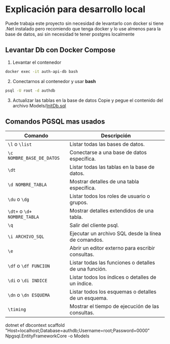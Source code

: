 # Explicación para desarrollo local

Puede trabaja este proyecto sin necesidad de levantarlo con docker si tiene .Net instalado pero recomiendo que tenga docker y lo use almenos para la base de datos, asi sin necesidad te tener postgres localmente

## Levantar Db con Docker Compose

1. Levantar el contenedor
```bash
docker exec -it auth-api-db bash
```
2. Conectarnos al contenedor y usar **bash**

```bash
psql -U root -d authdb
```
3. Actualizar las tablas en la base de datos
Copie y pegue el contenido del archivo Models/[InitDb.sql](./Models/SQL/InitDB.sql)

## Comandos PGSQL mas usados

| Comando                                    | Descripción                                       |
|--------------------------------------------|---------------------------------------------------|
| `\l` o `\list`                            | Listar todas las bases de datos.                 |
| `\c NOMBRE_BASE_DE_DATOS`                  | Conectarse a una base de datos específica.       |
| `\dt`                                     | Listar todas las tablas en la base de datos.    |
| `\d NOMBRE_TABLA`                         | Mostrar detalles de una tabla específica.       |
| `\du` o `\dg`                             | Listar todos los roles de usuario o grupos.     |
| `\dt+` o `\d+ NOMBRE_TABLA`                | Mostrar detalles extendidos de una tabla.       |
| `\q`                                       | Salir del cliente psql.                          |
| `\i ARCHIVO_SQL`                          | Ejecutar un archivo SQL desde la línea de comandos. |
| `\e`                                       | Abrir un editor externo para escribir consultas.   |
| `\df` o `\df FUNCION`                     | Listar todas las funciones o detalles de una función. |
| `\di` o `\di INDICE`                      | Listar todos los índices o detalles de un índice. |
| `\dn` o `\dn ESQUEMA`                     | Listar todos los esquemas o detalles de un esquema. |
| `\timing`                                 | Mostrar el tiempo de ejecución de las consultas.   |

dotnet ef dbcontext scaffold "Host=localhost;Database=authdb;Username=root;Password=0000" Npgsql.EntityFrameworkCore -o Models
